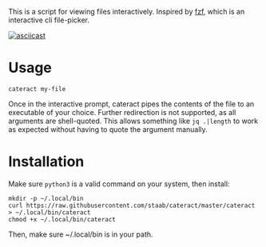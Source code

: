 This is a script for viewing files interactively. Inspired by [fzf](https://github.com/junegunn/fzf), which is an interactive cli file-picker.

[![asciicast](https://asciinema.org/a/413162.svg)](https://asciinema.org/a/413162)

# Usage

`cateract my-file`

Once in the interactive prompt, cateract pipes the contents of the file to an executable of your choice. Further redirection is not supported, as all arguments are shell-quoted. This allows something like `jq .|length` to work as expected without having to quote the argument manually.

# Installation

Make sure `python3` is a valid command on your system, then install:

```
mkdir -p ~/.local/bin
curl https://raw.githubusercontent.com/staab/cateract/master/cateract > ~/.local/bin/cateract
chmod +x ~/.local/bin/cateract
```

Then, make sure ~/.local/bin is in your path.
